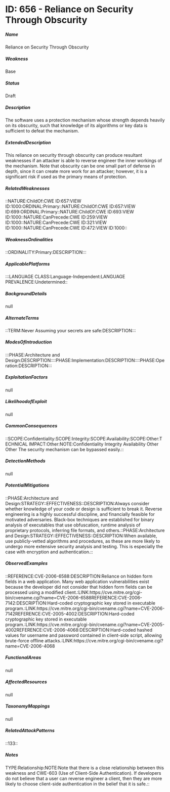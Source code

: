# ID: 656 - Reliance on Security Through Obscurity
<h5>Name</h5>Reliance on Security Through Obscurity
<h5>Weakness</h5>Base
<h5>Status</h5>Draft
<h5>Description</h5>The software uses a protection mechanism whose strength depends heavily on its obscurity, such that knowledge of its algorithms or key data is sufficient to defeat the mechanism.
<h5>ExtendedDescription</h5>This reliance on security through obscurity can produce resultant weaknesses if an attacker is able to reverse engineer the inner workings of the mechanism. Note that obscurity can be one small part of defense in depth, since it can create more work for an attacker; however, it is a significant risk if used as the primary means of protection.
<h5>RelatedWeaknesses</h5>::NATURE:ChildOf:CWE ID:657:VIEW ID:1000:ORDINAL:Primary::NATURE:ChildOf:CWE ID:657:VIEW ID:699:ORDINAL:Primary::NATURE:ChildOf:CWE ID:693:VIEW ID:1000::NATURE:CanPrecede:CWE ID:259:VIEW ID:1000::NATURE:CanPrecede:CWE ID:321:VIEW ID:1000::NATURE:CanPrecede:CWE ID:472:VIEW ID:1000::
<h5>WeaknessOrdinalities</h5>::ORDINALITY:Primary:DESCRIPTION:::
<h5>ApplicablePlatforms</h5>:::LANGUAGE CLASS:Language-Independent:LANGUAGE PREVALENCE:Undetermined::
<h5>BackgroundDetails</h5>null
<h5>AlternateTerms</h5>::TERM:Never Assuming your secrets are safe:DESCRIPTION:::
<h5>ModesOfIntroduction</h5>:::PHASE:Architecture and Design:DESCRIPTION::::PHASE:Implementation:DESCRIPTION::::PHASE:Operation:DESCRIPTION:::
<h5>ExploitationFactors</h5>null
<h5>LikelihoodofExploit</h5>null
<h5>CommonConsequences</h5>::SCOPE:Confidentiality:SCOPE:Integrity:SCOPE:Availability:SCOPE:Other:TECHNICAL IMPACT:Other:NOTE:Confidentiality Integrity Availability Other Other The security mechanism can be bypassed easily.::
<h5>DetectionMethods</h5>null
<h5>PotentialMitigations</h5>::PHASE:Architecture and Design:STRATEGY::EFFECTIVENESS::DESCRIPTION:Always consider whether knowledge of your code or design is sufficient to break it. Reverse engineering is a highly successful discipline, and financially feasible for motivated adversaries. Black-box techniques are established for binary analysis of executables that use obfuscation, runtime analysis of proprietary protocols, inferring file formats, and others.::PHASE:Architecture and Design:STRATEGY::EFFECTIVENESS::DESCRIPTION:When available, use publicly-vetted algorithms and procedures, as these are more likely to undergo more extensive security analysis and testing. This is especially the case with encryption and authentication.::
<h5>ObservedExamples</h5>::REFERENCE:CVE-2006-6588:DESCRIPTION:Reliance on hidden form fields in a web application. Many web application vulnerabilities exist because the developer did not consider that hidden form fields can be processed using a modified client.:LINK:https://cve.mitre.org/cgi-bin/cvename.cgi?name=CVE-2006-6588REFERENCE:CVE-2006-7142:DESCRIPTION:Hard-coded cryptographic key stored in executable program.:LINK:https://cve.mitre.org/cgi-bin/cvename.cgi?name=CVE-2006-7142REFERENCE:CVE-2005-4002:DESCRIPTION:Hard-coded cryptographic key stored in executable program.:LINK:https://cve.mitre.org/cgi-bin/cvename.cgi?name=CVE-2005-4002REFERENCE:CVE-2006-4068:DESCRIPTION:Hard-coded hashed values for username and password contained in client-side script, allowing brute-force offline attacks.:LINK:https://cve.mitre.org/cgi-bin/cvename.cgi?name=CVE-2006-4068
<h5>FunctionalAreas</h5>null
<h5>AffectedResources</h5>null
<h5>TaxonomyMappings</h5>null
<h5>RelatedAttackPatterns</h5>::133::
<h5>Notes</h5>TYPE:Relationship:NOTE:Note that there is a close relationship between this weakness and CWE-603 (Use of Client-Side Authentication). If developers do not believe that a user can reverse engineer a client, then they are more likely to choose client-side authentication in the belief that it is safe.::

